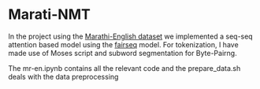 # Marati-NMT
In the project using the [Marathi-English dataset](http://www.manythings.org/anki/) we implemented a seq-seq attention based model using the [fairseq](https://fairseq.readthedocs.io/en/latest/index.html) model. For tokenization, I have made use of Moses script and subword segmentation for Byte-Pairng.

The mr-en.ipynb contains all the relevant code and the prepare_data.sh deals with the data preprocessing 
